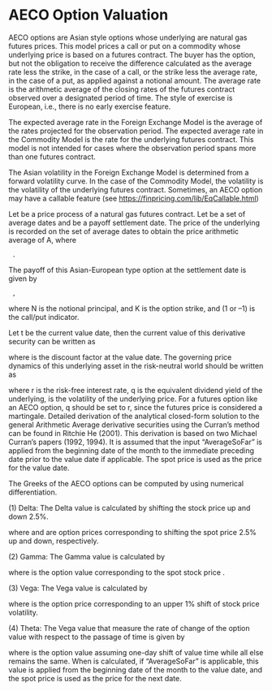 # AECO Option Valuation


AECO options are Asian style options whose underlying are natural gas futures prices.  This model prices a call or put on a commodity whose underlying price is based on a futures contract.  The buyer has the option, but not the obligation to receive the difference calculated as the average rate less the strike, in the case of a call, or the strike less the average rate, in the case of a put, as applied against a notional amount.  The average rate is the arithmetic average of the closing rates of the futures contract observed over a designated period of time.  The style of exercise is European, i.e., there is no early exercise feature.

The expected average rate in the Foreign Exchange Model is the average of the rates projected for the observation period.  The expected average rate in the Commodity Model is the rate for the underlying futures contract.  This model is not intended for cases where the observation period spans more than one futures contract.

The Asian volatility in the Foreign Exchange Model is determined from a forward volatility curve.  In the case of the Commodity Model, the volatility is the volatility of the underlying futures contract. Sometimes, an AECO option may have a callable feature (see https://finpricing.com/lib/EqCallable.html)

Let   be a price process of a natural gas futures contract.  Let   be a set of average dates and   be a payoff settlement date.  The price of the underlying is recorded on the set of average dates to obtain the price arithmetic average of A, where

	 .

The payoff of this Asian-European type option at the settlement date is given by

	 ,

where N is the notional principal, and K is the option strike, and   (1 or –1) is the call/put indicator.

Let t be the current value date, then the current value of this derivative security can be written as

	 

where   is the discount factor at the value date.  The governing price dynamics of this underlying asset in the risk-neutral world should be written as

	 

where r is the risk-free interest rate, q is the equivalent dividend yield of the underlying,   is the volatility of the underlying price.  For a futures option like an AECO option, q should be set to r, since the futures price is considered a martingale.
Detailed derivation of the analytical closed-form solution to the general Arithmetic Average derivative securities using the Curran’s method can be found in Ritchie He (2001).  This derivation is based on two Michael Curran’s papers (1992, 1994).
It is assumed that the input “AverageSoFar” is applied from the beginning date of the month to the immediate preceding date prior to the value date if applicable.  The spot price is used as the price for the value date.  

The Greeks of the AECO options can be computed by using numerical differentiation.

(1)	Delta: The Delta value is calculated by shifting the stock price up and down 2.5%.

	 

where   and   are option prices corresponding to shifting the spot price   2.5% up and down, respectively.

(2)	Gamma: The Gamma value is calculated by

	 

where   is the option value corresponding to the spot stock price  .

(3)	Vega: The Vega value is calculated by

	 

where   is the option price corresponding to an upper 1% shift of stock price volatility.

(4)	Theta: The Vega value that measure the rate of change of the option value with respect to the passage of time is given by

	 

where   is the option value assuming one-day shift of value time while all else remains the same.  When   is calculated, if “AverageSoFar” is applicable, this value is applied from the beginning date of the month to the value date, and the spot price is used as the price for the next date. 
